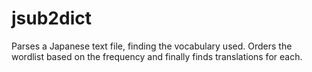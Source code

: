 # jsub2dict
Parses a Japanese text file, finding the vocabulary used. Orders the wordlist based on the frequency and finally finds translations for each.
